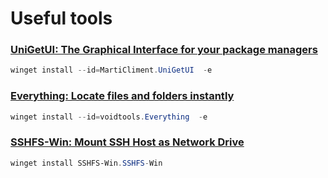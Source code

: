 # Useful tools

### [UniGetUI: The Graphical Interface for your package managers](https://www.marticliment.com/unigetui/)

```powershell
winget install --id=MartiCliment.UniGetUI  -e
```

### [Everything: Locate files and folders instantly](../awesome-tools/everything.md)

```powershell
winget install --id=voidtools.Everything  -e
```

### [SSHFS-Win: Mount SSH Host as Network Drive](https://github.com/winfsp/sshfs-win)

```powershell
winget install SSHFS-Win.SSHFS-Win
```

<figure><img src="https://github.com/winfsp/sshfs-win/blob/master/cap.gif?raw=true" alt=""><figcaption></figcaption></figure>


